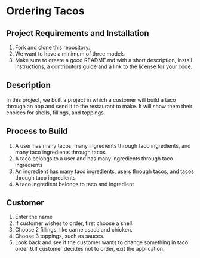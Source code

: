 # Ordering Tacos

## Project Requirements and Installation 
1. Fork and clone this repository.
2. We want to have a minimum of three models
3. Make sure to create a good README.md with a short description, install instructions, a contributors guide and a link to the license for your code.

## Description
In this project, we built a project in which a customer will build a taco through an app and send it to the restaurant to make. It will show them their choices for shells, fillings, and toppings. 

## Process to Build 
1. A user has many tacos, many ingredients through taco ingredients, and many taco ingredients through tacos
2. A taco belongs to a user and has many ingredients through taco ingredients
3. An ingredient has many taco ingredients, users through tacos, and tacos through taco ingredients
4. A taco ingredient belongs to taco and ingredient

## Customer
1. Enter the name 
2. If customer wishes to order, first choose a shell. 
3. Choose 2 fillings, like carne asada and chicken. 
4. Choose 3 toppings, such as sauces. 
5. Look back and see if the customer wants to change something in taco order
6.If customer decides not to order, exit the application. 
